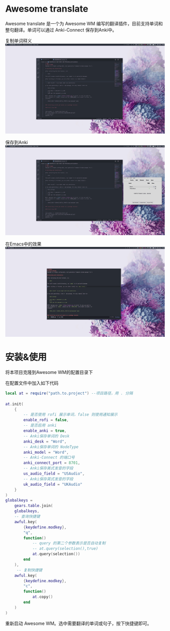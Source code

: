 # Awesome translate

Awesome translate 是一个为 Awesome WM 编写的翻译插件，目前支持单词和整句翻译。单词可以通过 Anki-Connect 保存到Anki中。

复制单词释义
![copy](./screenshots/copy.gif)

保存到Anki
![save-anki](./screenshots/save-anki.gif)

在Emacs中的效果
![emacs](./screenshots/emacs.gif)


# 安装&使用

将本项目克隆到Awesome WM的配置目录下

在配置文件中加入如下代码

``` lua
local at = require("path.to.project") --项目路径，用 . 分隔

at.init(
    {
        -- 是否使用 rofi 展示单词，false 则使用通知展示
        enable_rofi = false,
        -- 是否启用 anki
        enable_anki = true,
        -- Anki保存单词的 Desk
        anki_desk = "Word",
        -- Anki保存单词的 NodeType
        anki_model = "Word",
        -- Anki-Connect 的端口号
        anki_connect_port = 8701,
        -- Anki保存美式发音的字段
        us_audio_field = "USAudio",
        -- Anki保存英式发音的字段
        uk_audio_field = "UKAudio"
    }
)
globalkeys =
    gears.table.join(
    globalkeys,
    -- 查询快捷键
    awful.key(
        {keydefine.modkey},
        "q",
        function()
            -- query 的第二个参数表示是否自动复制
            -- at.query(selection(),true)
            at.query(selection())
        end
    ),
     -- 复制快捷键
    awful.key(
        {keydefine.modkey},
        "c",
        function()
            at.copy()
        end
    )
)

```

重新启动 Awesome WM。选中需要翻译的单词或句子，按下快捷键即可。


